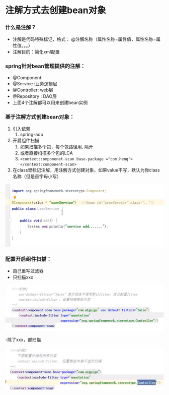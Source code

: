 # 注解方式去创建bean对象

### 什么是注解？

* 注解是代码特殊标记，格式： @注解名称（属性名称=属性值，属性名称=属性值。。。）
* 注解目的：简化xml配置

### spring针对bean管理提供的注解：

* @Component: 
* @Service :业务逻辑层
* @Controller: web层
* @Repository : DAO层
* 上面4个注解都可以用来创建bean实例

### 基于注解方式创建bean对象：

1. 引入依赖
   1. spring-aop
2. 开启组件扫描
   1. 如果扫描多个包，每个包路径用, 隔开
   2. 或者直接扫描多个包的LCA
   3. `<context:componenet-scan base-package ="com.heng"> </context:component-scan>`
3. 在class里标记注解，用注解方式创建对象，如果value不写，默认为你class名称（但是首字母小写）

![](.gitbook/assets/image%20%2823%29.png)

### 配置开启组件扫描：

* 自己重写过滤器
* 只扫描xxx

![](.gitbook/assets/image%20%2827%29.png)

-除了xxx，都扫描

![](.gitbook/assets/image%20%2829%29.png)



